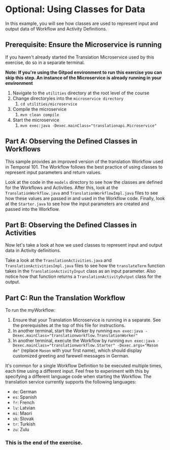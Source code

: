 # Optional: Using Classes for Data

In this example, you will see how classes are used to represent input and output
data of Workflow and Activity Definitions.

## Prerequisite: Ensure the Microservice is running

If you haven't already started the Translation Microservice used by this exercise,
do so in a separate terminal.

**Note: If you're using the Gitpod environment to run this exercise you can
skip this step. An instance of the Microservice is already running in your
environment**

1. Navigate to the `utilities` directory at the root level of the course
2. Change directoryies into the `microservice directory`
   1. `cd utilities/microservice`
3. Compile the microservice
   1. `mvn clean compile`
4. Start the microservice
   1. `mvn exec:java -Dexec.mainClass="translationapi.Microservice"`

## Part A: Observing the Defined Classes in Workflows

This sample provides an improved version of the translation Workflow used in
Temporal 101. The Workflow follows the best practice of using classes to represent
input parameters and return values.

Look at the code in the `models` directory to see how the classes are defined for
the Workflows and Activities. After this, look at the `TranslationWorkflow.java`
and `TranslationWorkflowImpl.java` files to see how these values are passed in
and used in the Workflow code. Finally, look at the `Starter.java` to see how
the input parameters are created and passed into the Workflow.

## Part B: Observing the Defined Classes in Activities

Now let's take a look at how we used classes to represent input and output data
in Activity definitions.

Take a look at the `TranslationActivities.java` and `TranslationActivitiesImpl.java`
files to see how the `translateTerm` function takes in the `TranslationActivityInput`
class as an input parameter. Also notice how that function returns a
`TranslationActivityOutput` class for the output.

## Part C: Run the Translation Workflow

To run the myWorkflow:

1. Ensure that your Translation Microservice is running in a separate. See the
   prerequisites at the top of this file for instructions.
2. In another terminal, start the Worker by running `mvn exec:java -Dexec.mainClass="translationworkflow.TranslationWorker"`
3. In another terminal, execute the Workflow by running `mvn exec:java -Dexec.mainClass="translationworkflow.Starter" -Dexec.args="Mason de"` (replace `Mason` with your first name), which should display customized greeting and farewell messages in German.

It's common for a single Workflow Definition to be executed multiple times, each time using a different input. Feel free to experiment with this by specifying a different language code when starting the Workflow. The translation service currently supports the following languages:

- `de`: German
- `es`: Spanish
- `fr`: French
- `lv`: Latvian
- `mi`: Maori
- `sk`: Slovak
- `tr`: Turkish
- `zu`: Zulu

### This is the end of the exercise.
